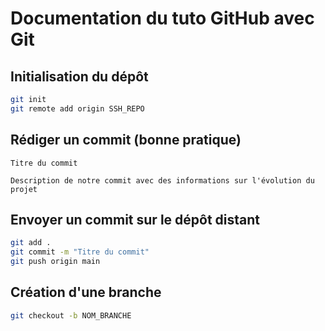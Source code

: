 # Documentation du tuto GitHub avec Git

## Initialisation du dépôt

```bash
git init
git remote add origin SSH_REPO
```

## Rédiger un commit (bonne pratique) 

```
Titre du commit

Description de notre commit avec des informations sur l'évolution du projet
```

## Envoyer un commit sur le dépôt distant

```bash
git add .
git commit -m "Titre du commit"
git push origin main
```

## Création d'une branche

```bash
git checkout -b NOM_BRANCHE
```